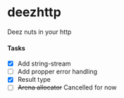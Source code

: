 # deezhttp
Deez nuts in your http

#### Tasks
- [x] Add string-stream
- [ ] Add propper error handling
- [x] Result type
- [ ] ~~Arena allocator~~ Cancelled for now